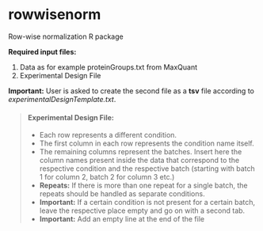 # rowwisenorm
Row-wise normalization R package

**Required input files:**
1. Data as for example proteinGroups.txt from MaxQuant
2. Experimental Design File 

**Important:**
User is asked to create the second file as a **tsv** file according to *experimentalDesignTemplate.txt*.

> #### Experimental Design File:  
> - Each row represents a different condition.
> - The first column in each row represents the condition name itself. 
> - The remaining columns represent the batches. Insert here the column names present inside the data that correspond to the respective condition and the respective batch (starting with batch 1 for column 2, batch 2 for column 3 etc.)
> - **Repeats:** If there is more than one repeat for a single batch, the repeats should be handled as separate conditions.
> - **Important:** If a certain condition is not present for a certain batch, leave the respective place empty and go on with a second tab.  
> - **Important:** Add an empty line at the end of the file

